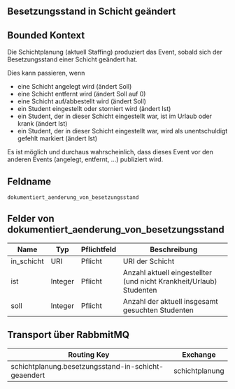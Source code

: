 ## Besetzungsstand in Schicht geändert

## Bounded Kontext

Die Schichtplanung (aktuell Staffing) produziert das Event, sobald sich der Besetzungsstand einer Schicht geändert hat.

Dies kann passieren, wenn

-   eine Schicht angelegt wird (ändert Soll)
-   eine Schicht entfernt wird (ändert Soll auf 0)
-   eine Schicht auf/abbestellt wird (ändert Soll)
-   ein Student eingestellt oder storniert wird (ändert Ist)
-   ein Student, der in dieser Schicht eingestellt war, ist im Urlaub oder krank (ändert Ist)
-   ein Student, der in dieser Schicht eingestellt war, wird als unentschuldigt gefehlt markiert (ändert Ist)

Es ist möglich und durchaus wahrscheinlich, dass dieses Event vor den anderen Events (angelegt, entfernt, ...) publiziert wird.


## Feldname

`dokumentiert_aenderung_von_besetzungsstand`

## Felder von dokumentiert_aenderung_von_besetzungsstand

| Name       | Typ     | Pflichtfeld | Beschreibung                                                        |
| ---------- | ------- | ----------- | ------------------------------------------------------------------- |
| in_schicht | URI     | Pflicht     | URI der Schicht                                                     |
| ist        | Integer | Pflicht     | Anzahl aktuell eingestellter (und nicht Krankheit/Urlaub) Studenten |
| soll       | Integer | Pflicht     | Anzahl der aktuell insgesamt gesuchten Studenten                    |

## Transport über RabbmitMQ

| Routing Key                                         | Exchange       |
| --------------------------------------------------- | -------------- |
| schichtplanung.besetzungsstand-in-schicht-geaendert | schichtplanung |
